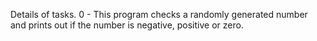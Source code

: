 Details of tasks.
0 - This program checks a randomly generated number and prints
    out if the number is negative, positive or zero.